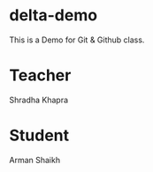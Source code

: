 # delta-demo
   This is a Demo for Git &amp; Github class.

# Teacher
 Shradha Khapra

# Student
Arman Shaikh
